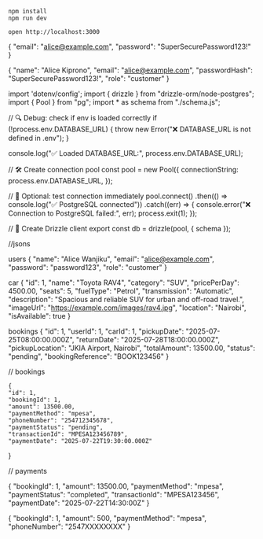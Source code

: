 ```
npm install
npm run dev
```

```
open http://localhost:3000
```
{
  "email": "alice@example.com",
  "password": "SuperSecurePassword123!"
}

{
  "name": "Alice Kiprono",
  "email": "alice@example.com",
  "passwordHash": "SuperSecurePassword123!",
  "role": "customer"
}


import 'dotenv/config';
import { drizzle } from "drizzle-orm/node-postgres";
import { Pool } from "pg";
import * as schema from "./schema.js";

// 🔍 Debug: check if env is loaded correctly
if (!process.env.DATABASE_URL) {
  throw new Error("❌ DATABASE_URL is not defined in .env");
}

console.log("✅ Loaded DATABASE_URL:", process.env.DATABASE_URL);

// 🛠️ Create connection pool
const pool = new Pool({
  connectionString: process.env.DATABASE_URL,
});

// 🧪 Optional: test connection immediately
pool.connect()
  .then(() => console.log("✅ PostgreSQL connected"))
  .catch((err) => {
    console.error("❌ Connection to PostgreSQL failed:", err);
    process.exit(1);
  });

// 🌱 Create Drizzle client
export const db = drizzle(pool, { schema });


//jsons 


users
  {
    "name": "Alice Wanjiku",
    "email": "alice@example.com",
    "password": "password123",
    "role": "customer"
  }

car
  {
    "id": 1,
    "name": "Toyota RAV4",
    "category": "SUV",
    "pricePerDay": 4500.00,
    "seats": 5,
    "fuelType": "Petrol",
    "transmission": "Automatic",
    "description": "Spacious and reliable SUV for urban and off-road travel.",
    "imageUrl": "https://example.com/images/rav4.jpg",
    "location": "Nairobi",
    "isAvailable": true
  }


  bookings 
  {
    "id": 1,
    "userId": 1,
    "carId": 1,
    "pickupDate": "2025-07-25T08:00:00.000Z",
    "returnDate": "2025-07-28T18:00:00.000Z",
    "pickupLocation": "JKIA Airport, Nairobi",
    "totalAmount": 13500.00,
    "status": "pending",
    "bookingReference": "BOOK123456"
  }


// bookings

    {
    "id": 1,
    "bookingId": 1,
    "amount": 13500.00,
    "paymentMethod": "mpesa",
    "phoneNumber": "254712345678",
    "paymentStatus": "pending",
    "transactionId": "MPESA123456789",
    "paymentDate": "2025-07-22T19:30:00.000Z"
  }

  // payments

  {
    "bookingId": 1,
    "amount": 13500.00,
    "paymentMethod": "mpesa",
    "paymentStatus": "completed",
    "transactionId": "MPESA123456",
    "paymentDate": "2025-07-22T14:30:00Z"
  }

  {
  "bookingId": 1,
  "amount": 500,
  "paymentMethod": "mpesa",
  "phoneNumber": "2547XXXXXXXX"
}
